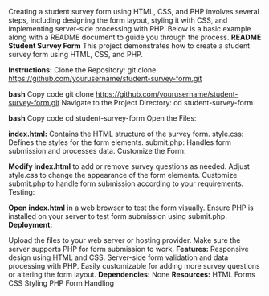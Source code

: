 Creating a student survey form using HTML, CSS, and PHP involves several steps, including designing the form layout, styling it with CSS, and implementing server-side processing with PHP. Below is a basic example along with a README document to guide you through the process.
**README**
**Student Survey Form**
This project demonstrates how to create a student survey form using HTML, CSS, and PHP.

**Instructions:**
Clone the Repository:
git clone https://github.com/yourusername/student-survey-form.git

**bash**
Copy code
git clone https://github.com/yourusername/student-survey-form.git
Navigate to the Project Directory:
cd student-survey-form

**bash**
Copy code
cd student-survey-form
Open the Files:

**index.html:** Contains the HTML structure of the survey form.
style.css: Defines the styles for the form elements.
submit.php: Handles form submission and processes data.
Customize the Form:

**Modify index.html** to add or remove survey questions as needed.
Adjust style.css to change the appearance of the form elements.
Customize submit.php to handle form submission according to your requirements.
Testing:

**Open index.html** in a web browser to test the form visually.
Ensure PHP is installed on your server to test form submission using submit.php.
**Deployment:**

Upload the files to your web server or hosting provider.
Make sure the server supports PHP for form submission to work.
**Features:**
Responsive design using HTML and CSS.
Server-side form validation and data processing with PHP.
Easily customizable for adding more survey questions or altering the form layout.
**Dependencies:**
None
**Resources:**
HTML Forms
CSS Styling
PHP Form Handling
